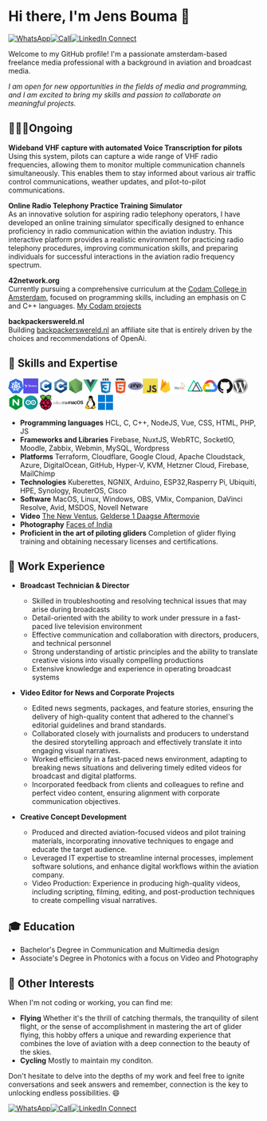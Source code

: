 # Hi there, I'm Jens Bouma 👋 
[![WhatsApp](https://img.shields.io/badge/Text-@WhatsApp-green?style=for-the-badge&logo=whatsapp)](https://wa.me/+31621515661)[![Call](https://img.shields.io/badge/Speak-+31%20621515661-orange?style=for-the-badge)](https://wa.me/+31621515661)[![LinkedIn Connect](https://img.shields.io/badge/Connect-@LinkedIn-blue?style=for-the-badge&logo=linkedin)](https://www.linkedin.com/in/jensbouma)

Welcome to my GitHub profile! I'm a passionate amsterdam-based freelance media professional with a background in aviation and broadcast media.

_I am open for new opportunities in the fields of media and programming, and I am excited to bring my skills and passion to collaborate on meaningful projects._


## 👨🏼‍💻Ongoing
**Wideband VHF capture with automated Voice Transcription for pilots**
Using this system, pilots can capture a wide range of VHF radio frequencies, allowing them to monitor multiple communication channels simultaneously. This enables them to stay informed about various air traffic control communications, weather updates, and pilot-to-pilot communications.

**Online Radio Telephony Practice Training Simulator**\
As an innovative solution for aspiring radio telephony operators, I have developed an online training simulator specifically designed to enhance proficiency in radio communication within the aviation industry. This interactive platform provides a realistic environment for practicing radio telephony procedures, improving communication skills, and preparing individuals for successful interactions in the aviation radio frequency spectrum.

**42network.org**\
Currently pursuing a comprehensive curriculum at the [Codam College in Amsterdam](https://codam.nl), focused on programming skills, including an emphasis on C and C++ languages.
[My Codam projects](https://github.com/jensbouma-codam)

**backpackerswereld.nl**\
Building [backpackerswereld.nl](https://backpackerswereld.nl) an affiliate site that is entirely driven by the choices and recommendations of OpenAi.

## 🚀 Skills and Expertise
<img src="https://raw.githubusercontent.com/github/explore/master/topics/kubernetes/kubernetes.png" width="30" height="30"><img src="https://raw.githubusercontent.com/github/explore/master/topics/terraform/terraform.png" width="30" height="30"><img src="https://raw.githubusercontent.com/github/explore/master/topics/c/c.png" width="30" height="30"><img src="https://raw.githubusercontent.com/github/explore/master/topics/cpp/cpp.png" width="30" height="30"><img src="https://raw.githubusercontent.com/github/explore/master/topics/nodejs/nodejs.png" width="30" height="30"><img src="https://raw.githubusercontent.com/github/explore/master/topics/vue/vue.png" width="30" height="30"><img src="https://raw.githubusercontent.com/github/explore/master/topics/css/css.png" width="30" height="30"><img src="https://raw.githubusercontent.com/github/explore/master/topics/html/html.png" width="30" height="30"><img src="https://raw.githubusercontent.com/github/explore/master/topics/php/php.png" width="30" height="30"><img src="https://raw.githubusercontent.com/github/explore/master/topics/javascript/javascript.png" width="30" height="30"><img src="https://raw.githubusercontent.com/github/explore/master/topics/firebase/firebase.png" width="30" height="30"><img src="https://raw.githubusercontent.com/github/explore/master/topics/mysql/mysql.png" width="30" height="30"><img src="https://raw.githubusercontent.com/github/explore/master/topics/nuxt/nuxt.png" width="30" height="30"><img src="https://raw.githubusercontent.com/github/explore/master/topics/google-cloud/google-cloud.png" width="30" height="30"><img src="https://raw.githubusercontent.com/github/explore/master/topics/github/github.png" width="30" height="30"><img src="https://raw.githubusercontent.com/github/explore/master/topics/wordpress/wordpress.png" width="30" height="30"><img src="https://raw.githubusercontent.com/github/explore/master/topics/nginx/nginx.png" width="30" height="30"><img src="https://raw.githubusercontent.com/github/explore/master/topics/arduino/arduino.png" width="30" height="30"><img src="https://raw.githubusercontent.com/github/explore/master/topics/raspberry-pi/raspberry-pi.png" width="30" height="30"><img src="https://raw.githubusercontent.com/github/explore/master/topics/mikrotik/mikrotik.png" width="30" height="30"><img src="https://raw.githubusercontent.com/github/explore/master/topics/macos/macos.png" width="30" height="30"><img src="https://raw.githubusercontent.com/github/explore/master/topics/linux/linux.png" width="30" height="30"><img src="https://raw.githubusercontent.com/github/explore/master/topics/windows/windows.png" width="30" height="30">


- **Programming languages** HCL, C, C++, NodeJS, Vue, CSS, HTML, PHP, JS
- **Frameworks and Libraries** Firebase, NuxtJS, WebRTC, SocketIO, Moodle, Zabbix, Webmin, MySQL, Wordpress
- **Platforms** Terraform, Cloudflare, Google Cloud, Apache Cloudstack, Azure, DigitalOcean, GitHub, Hyper-V, KVM, Hetzner Cloud, Firebase, MailChimp
- **Technologies** Kuberettes, NGNIX, Arduino, ESP32,Rasperry Pi, Ubiquiti, HPE, Synology, RouterOS, Cisco
- **Software** MacOS, Linux, Windows, OBS, VMix, Companion, DaVinci Resolve, Avid, MSDOS, Novell Netware
- **Video** [The New Ventus](https://www.youtube.com/watch?v=oiX6yK1pKxs&t=2s), [Gelderse 1 Daagse Aftermovie](https://www.youtube.com/watch?v=ZY9h-D6bPZQ)
- **Photography** [Faces of India](https://jensbouma.nl/faces-of-india/)
- **Proficient in the art of piloting gliders** Completion of glider flying training and obtaining necessary licenses and certifications.

## 💼 Work Experience

- **Broadcast Technician & Director**
  - Skilled in troubleshooting and resolving technical issues that may arise during broadcasts
  - Detail-oriented with the ability to work under pressure in a fast-paced live television environment
  - Effective communication and collaboration with directors, producers, and technical personnel
  - Strong understanding of artistic principles and the ability to translate creative visions into visually compelling productions
  - Extensive knowledge and experience in operating broadcast systems

- **Video Editor for News and Corporate Projects**
  - Edited news segments, packages, and feature stories, ensuring the delivery of high-quality content that adhered to the channel's editorial guidelines and brand standards.
  - Collaborated closely with journalists and producers to understand the desired storytelling approach and effectively translate it into engaging visual narratives.
  - Worked efficiently in a fast-paced news environment, adapting to breaking news situations and delivering timely edited videos for broadcast and digital platforms.
  - Incorporated feedback from clients and colleagues to refine and perfect video content, ensuring alignment with corporate communication objectives.

- **Creative Concept Development**
  - Produced and directed aviation-focused videos and pilot training materials, incorporating innovative techniques to engage and educate the target audience.
  - Leveraged IT expertise to streamline internal processes, implement software solutions, and enhance digital workflows within the aviation company.
  - Video Production: Experience in producing high-quality videos, including scripting, filming, editing, and post-production techniques to create compelling visual narratives.

## 🎓 Education

- Bachelor's Degree in Communication and Multimedia design
- Associate's Degree in Photonics with a focus on Video and Photography

## 👀 Other Interests

When I'm not coding or working, you can find me:

- **Flying** Whether it's the thrill of catching thermals, the tranquility of silent flight, or the sense of accomplishment in mastering the art of glider flying, this hobby offers a unique and rewarding experience that combines the love of aviation with a deep connection to the beauty of the skies.
- **Cycling** Mostly to maintain my conditon.

Don't hesitate to delve into the depths of my work and feel free to ignite conversations and seek answers and remember, connection is the key to unlocking endless possibilities. 😄

[![WhatsApp](https://img.shields.io/badge/Text-@WhatsApp-green?style=for-the-badge&logo=whatsapp)](https://wa.me/+31621515661)[![Call](https://img.shields.io/badge/Speak-+31%20621515661-orange?style=for-the-badge)](https://wa.me/+31621515661)[![LinkedIn Connect](https://img.shields.io/badge/Connect-@LinkedIn-blue?style=for-the-badge&logo=linkedin)](https://www.linkedin.com/in/jensbouma)
